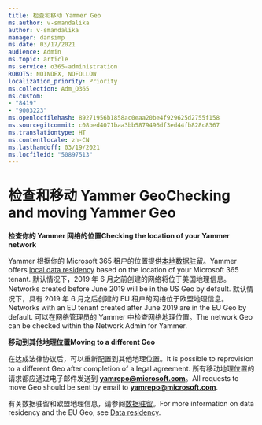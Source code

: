 ```yaml
---
title: 检查和移动 Yammer Geo
ms.author: v-smandalika
author: v-smandalika
manager: dansimp
ms.date: 03/17/2021
audience: Admin
ms.topic: article
ms.service: o365-administration
ROBOTS: NOINDEX, NOFOLLOW
localization_priority: Priority
ms.collection: Adm_O365
ms.custom:
- "8419"
- "9003223"
ms.openlocfilehash: 89271956b1858ac0eaa20be4f929625d2755f158
ms.sourcegitcommit: c08bed4071baa3bb5879496df3ed44fb828c8367
ms.translationtype: HT
ms.contentlocale: zh-CN
ms.lasthandoff: 03/19/2021
ms.locfileid: "50897513"
---
```

# <a name="checking-and-moving-yammer-geo"></a><span data-ttu-id="7e314-102">检查和移动 Yammer Geo</span><span class="sxs-lookup"><span data-stu-id="7e314-102">Checking and moving Yammer Geo</span></span>

<span data-ttu-id="7e314-103">**检查你的 Yammer 网络的位置**</span><span class="sxs-lookup"><span data-stu-id="7e314-103">**Checking the location of your Yammer network**</span></span>

<span data-ttu-id="7e314-104">Yammer 根据你的 Microsoft 365 租户的位置提供[本地数据驻留](https://docs.microsoft.com/yammer/manage-security-and-compliance/data-residency)。</span><span class="sxs-lookup"><span data-stu-id="7e314-104">Yammer offers [local data residency](https://docs.microsoft.com/yammer/manage-security-and-compliance/data-residency) based on the location of your Microsoft 365 tenant.</span></span> <span data-ttu-id="7e314-105">默认情况下，2019 年 6 月之前创建的网络将位于美国地理信息。</span><span class="sxs-lookup"><span data-stu-id="7e314-105">Networks created before June 2019 will be in the US Geo by default.</span></span> <span data-ttu-id="7e314-106">默认情况下，具有 2019 年 6 月之后创建的 EU 租户的网络位于欧盟地理信息。</span><span class="sxs-lookup"><span data-stu-id="7e314-106">Networks with an EU tenant created after June 2019 are in the EU Geo by default.</span></span> <span data-ttu-id="7e314-107">可以在网络管理员的 Yammer 中检查网络地理位置。</span><span class="sxs-lookup"><span data-stu-id="7e314-107">The network Geo can be checked within the Network Admin for Yammer.</span></span>

<span data-ttu-id="7e314-108">**移动到其他地理位置**</span><span class="sxs-lookup"><span data-stu-id="7e314-108">**Moving to a different Geo**</span></span>

<span data-ttu-id="7e314-109">在达成法律协议后，可以重新配置到其他地理位置。</span><span class="sxs-lookup"><span data-stu-id="7e314-109">It is possible to reprovision to a different Geo after completion of a legal agreement.</span></span> <span data-ttu-id="7e314-110">所有移动地理位置的请求都应通过电子邮件发送到 **yamrepo@microsoft.com**。</span><span class="sxs-lookup"><span data-stu-id="7e314-110">All requests to move Geo should be sent by email to **yamrepo@microsoft.com**.</span></span>

<span data-ttu-id="7e314-111">有关数据驻留和欧盟地理信息，请参阅[数据驻留](https://docs.microsoft.com/yammer/manage-security-and-compliance/data-residency)。</span><span class="sxs-lookup"><span data-stu-id="7e314-111">For more information on data residency and the EU Geo, see [Data residency](https://docs.microsoft.com/yammer/manage-security-and-compliance/data-residency).</span></span>
